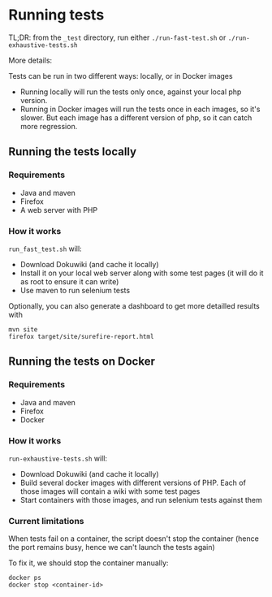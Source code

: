 Running tests
=============

TL;DR: from the `_test` directory, run either `./run-fast-test.sh` or `./run-exhaustive-tests.sh`

More details:

Tests can be run in two different ways: locally, or in Docker images

* Running locally will run the tests only once, against your local php version.
* Running in Docker images will run the tests once in each images, so it's slower.
  But each image has a different version of php, so it can catch more regression.

Running the tests locally
-------------------------

### Requirements

* Java and maven
* Firefox
* A web server with PHP

### How it works

`run_fast_test.sh` will:

* Download Dokuwiki (and cache it locally)
* Install it on your local web server along with some test pages
  (it will do it as root to ensure it can write)
* Use maven to run selenium tests

Optionally, you can also generate a dashboard to get more detailled results with

    mvn site
    firefox target/site/surefire-report.html

Running the tests on Docker
---------------------------

### Requirements

* Java and maven
* Firefox
* Docker

### How it works

`run-exhaustive-tests.sh` will:

* Download Dokuwiki (and cache it locally)
* Build several docker images with different versions of PHP.
  Each of those images will contain a wiki with some test pages
* Start containers with those images, and run selenium tests against them

### Current limitations

When tests fail on a container, the script doesn't stop the container
(hence the port remains busy, hence we can't launch the tests again)

To fix it, we should stop the container manually:

    docker ps
    docker stop <container-id>
